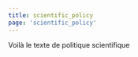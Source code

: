 ```yaml
---
title: scientific_policy
page: 'scientific_policy'
---
```

Voilà le texte de politique scientifique
